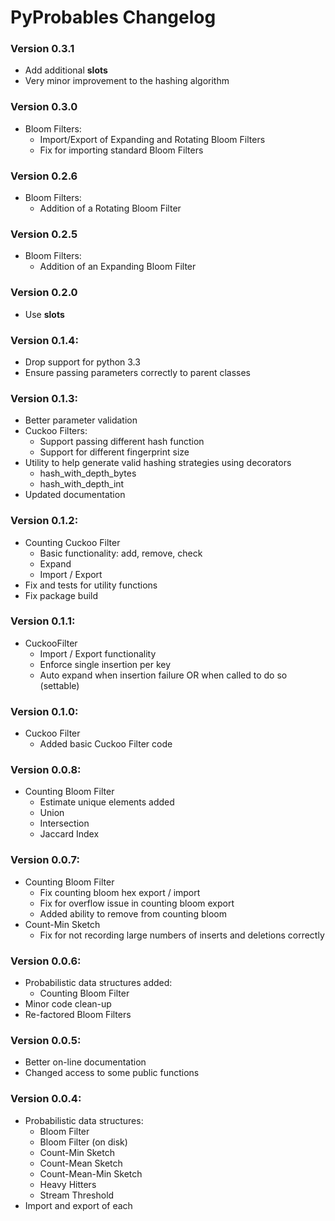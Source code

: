 # PyProbables Changelog

### Version 0.3.1
* Add additional __slots__
* Very minor improvement to the hashing algorithm

### Version 0.3.0
* Bloom Filters:
    * Import/Export of Expanding and Rotating Bloom Filters
    * Fix for importing standard Bloom Filters

### Version 0.2.6
* Bloom Filters:
    * Addition of a Rotating Bloom Filter

### Version 0.2.5
* Bloom Filters:
    * Addition of an Expanding Bloom Filter

### Version 0.2.0
* Use __slots__

### Version 0.1.4:
* Drop support for python 3.3
* Ensure passing parameters correctly to parent classes

### Version 0.1.3:
* Better parameter validation
* Cuckoo Filters:
    * Support passing different hash function
    * Support for different fingerprint size
* Utility to help generate valid hashing strategies using decorators
    * hash_with_depth_bytes
    * hash_with_depth_int
* Updated documentation

### Version 0.1.2:
* Counting Cuckoo Filter
    * Basic functionality: add, remove, check
    * Expand
    * Import / Export
* Fix and tests for utility functions
* Fix package build

### Version 0.1.1:
* CuckooFilter
    * Import / Export functionality
    * Enforce single insertion per key
    * Auto expand when insertion failure OR when called to do so (settable)

### Version 0.1.0:
* Cuckoo Filter
    * Added basic Cuckoo Filter code

### Version 0.0.8:
* Counting Bloom Filter
    * Estimate unique elements added
    * Union
    * Intersection
    * Jaccard Index

### Version 0.0.7:
* Counting Bloom Filter
    * Fix counting bloom hex export / import
    * Fix for overflow issue in counting bloom export
    * Added ability to remove from counting bloom
* Count-Min Sketch
    * Fix for not recording large numbers of inserts and deletions correctly

### Version 0.0.6:
* Probabilistic data structures added:
    * Counting Bloom Filter
* Minor code clean-up
* Re-factored Bloom Filters

### Version 0.0.5:
* Better on-line documentation
* Changed access to some public functions

### Version 0.0.4:
* Probabilistic data structures:
    * Bloom Filter
    * Bloom Filter (on disk)
    * Count-Min Sketch
    * Count-Mean Sketch
    * Count-Mean-Min Sketch
    * Heavy Hitters
    * Stream Threshold
* Import and export of each
